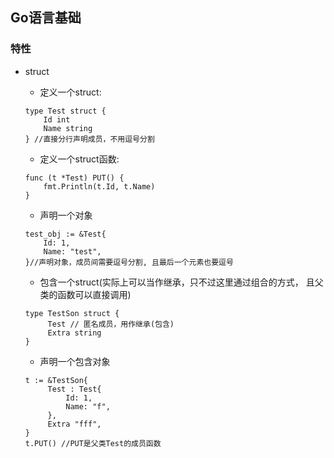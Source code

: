 ## Go语言基础

### 特性
- struct
    - 定义一个struct:
    ```
    type Test struct {
        Id int
        Name string
    } //直接分行声明成员，不用逗号分割

    ```
    - 定义一个struct函数:
    ```
    func (t *Test) PUT() {
        fmt.Println(t.Id, t.Name)
    }
    ```
    
    - 声明一个对象
    ```
    test_obj := &Test{
        Id: 1,
        Name: "test",
    }//声明对象，成员间需要逗号分割, 且最后一个元素也要逗号
    ```
    
   - 包含一个struct(实际上可以当作继承，只不过这里通过组合的方式， 且父类的函数可以直接调用)
   ```
   type TestSon struct {
        Test // 匿名成员，用作继承(包含)
        Extra string
   }
   ```
   - 声明一个包含对象
   ```
   t := &TestSon{
        Test : Test{
            Id: 1,
            Name: "f",
        },
        Extra "fff",
   }
   t.PUT() //PUT是父类Test的成员函数
   ```
   
  
